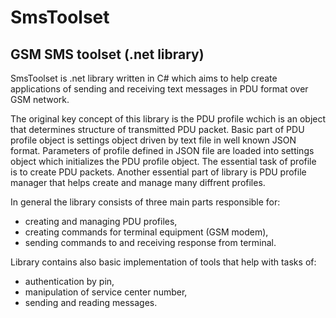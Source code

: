 # SmsToolset
## GSM SMS toolset (.net library)
SmsToolset is .net library written in C# which aims to help create applications of sending and receiving text messages in PDU format over GSM network.

The original key concept of this library is the PDU profile wchich is an object that determines structure of transmitted PDU packet. Basic part of PDU profile object is settings object driven by text file in well known JSON format. Parameters of profile defined in JSON file are loaded into settings object which initializes the PDU profile object. The essential task of profile is to create PDU packets. Another essential part of library is PDU profile manager that helps create and manage many diffrent profiles.

In general the library consists of three main parts responsible for:
- creating and managing PDU profiles,
- creating commands for terminal equipment (GSM modem),
- sending commands to and receiving response from terminal.

Library contains also basic implementation of tools that help with tasks of:
- authentication by pin,
- manipulation of service center number,
- sending and reading messages.
